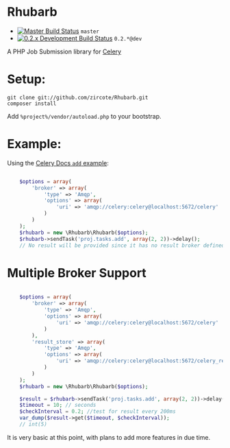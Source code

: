 Rhubarb
=======
 - [![Master Build Status](https://secure.travis-ci.org/zircote/Rhubarb.png?branch=master)](http://travis-ci.org/zircote/Rhubarb) `master`
 - [![0.2.x Development Build Status](https://api.travis-ci.org/zircote/Rhubarb.png?branch=0.2)](http://travis-ci.org/zircote/Rhubarb) `0.2.*@dev`

A PHP Job Submission library for [Celery](http://celeryproject.org/)

Setup:
======

```
git clone git://github.com/zircote/Rhubarb.git
composer install
```
Add `%project%/vendor/autoload.php` to your bootstrap.

Example:
========
Using the [Celery Docs `add` example](http://docs.celeryproject.org/en/latest/getting-started/first-steps-with-celery.html#application):

```php

    $options = array(
        'broker' => array(
            'type' => 'Amqp',
            'options' => array(
                'uri' => 'amqp://celery:celery@localhost:5672/celery'
            )
        )
    );
    $rhubarb = new \Rhubarb\Rhubarb($options);
    $rhubarb->sendTask('proj.tasks.add', array(2, 2))->delay();
    // No result will be provided since it has no result broker defined.

```

Multiple Broker Support
=========================

```php

    $options = array(
        'broker' => array(
            'type' => 'Amqp',
            'options' => array(
                'uri' => 'amqp://celery:celery@localhost:5672/celery'
            )
        ),
        'result_store' => array(
            'type' => 'Amqp',
            'options' => array(
                'uri' => 'amqp://celery:celery@localhost:5672/celery_results'
            )
        )
    );
    $rhubarb = new \Rhubarb\Rhubarb($options);

    $result = $rhubarb->sendTask('proj.tasks.add', array(2, 2))->delay();
    $timeout = 10; // seconds
    $checkInterval = 0.2; //test for result every 200ms
    var_dump($result->get($timeout, $checkInterval));
    // int(5)

```
It is very basic at this point, with plans to add more features in due time.
